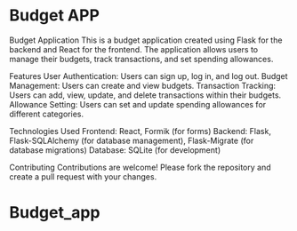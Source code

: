 # Budget APP
Budget Application
  This is a budget application created using Flask for the backend and React for the frontend. The application allows users to manage their budgets, track transactions, and set spending allowances.

Features
  User Authentication: Users can sign up, log in, and log out.
  Budget Management: Users can create and view budgets.
  Transaction Tracking: Users can add, view, update, and delete transactions within their budgets.
  Allowance Setting: Users can set and update spending allowances for different categories.
 
 
 Technologies Used
  Frontend: React, Formik (for forms)
  Backend: Flask, Flask-SQLAlchemy (for database management), Flask-Migrate (for database migrations)
  Database: SQLite (for development)


Contributing
  Contributions are welcome! Please fork the repository and create a pull request with your changes.

# Budget_app
